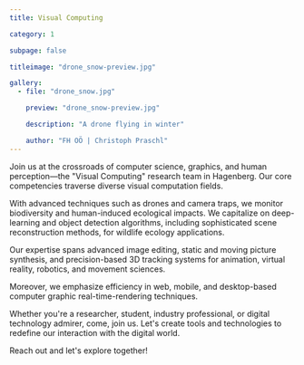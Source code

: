 ```yaml
---
title: Visual Computing

category: 1

subpage: false

titleimage: "drone_snow-preview.jpg"

gallery:
  - file: "drone_snow.jpg"

    preview: "drone_snow-preview.jpg"

    description: "A drone flying in winter"

    author: "FH OÖ | Christoph Praschl"
---
```

Join us at the crossroads of computer science, graphics, and human perception—the "Visual Computing" research team in Hagenberg. Our core competencies traverse diverse visual computation fields.

With advanced techniques such as drones and camera traps, we monitor biodiversity and human-induced ecological impacts. We capitalize on deep-learning and object detection algorithms, including sophisticated scene reconstruction methods, for wildlife ecology applications. 

Our expertise spans advanced image editing, static and moving picture synthesis, and precision-based 3D tracking systems for animation, virtual reality, robotics, and movement sciences.

Moreover, we emphasize efficiency in web, mobile, and desktop-based computer graphic real-time-rendering techniques.

Whether you're a researcher, student, industry professional, or digital technology admirer, come, join us. Let's create tools and technologies to redefine our interaction with the digital world. 

Reach out and let's explore together!
